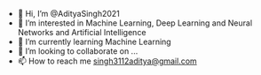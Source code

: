 - 👋 Hi, I’m @AdityaSingh2021
- 👀 I’m interested in Machine Learning, Deep Learning and Neural Networks and Artificial Intelligence
 - 🌱 I’m currently learning Machine Learning
- 💞️ I’m looking to collaborate on ...
- 📫 How to reach me singh3112aditya@gmail.com

<!---
AdityaSingh2021/AdityaSingh2021 is a ✨ special ✨ repository because its `README.md` (this file) appears on your GitHub profile.
You can click the Preview link to take a look at your changes.
--->
